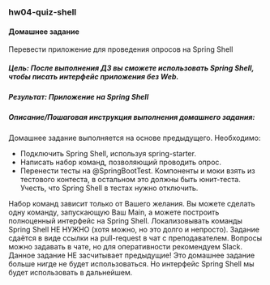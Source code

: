 ### hw04-quiz-shell

#### Домашнее задание
Перевести приложение для проведения опросов на Spring Shell

##### Цель: После выполнения ДЗ вы сможете использовать Spring Shell, чтобы писать интерфейс приложения без Web.

##### Результат: Приложение на Spring Shell

##### Описание/Пошаговая инструкция выполнения домашнего задания:
Домашнее задание выполняется на основе предыдущего.
Необходимо:
* Подключить Spring Shell, используя spring-starter.
* Написать набор команд, позволяющий проводить опрос.
* Перенести тесты на @SpringBootTest. Компоненты и моки взять из тестового контеста, в остальном это должны быть юнит-теста. Учесть, что Spring Shell в тестах нужно отключить.

Набор команд зависит только от Вашего желания. Вы можете сделать одну команду, запускающую Ваш Main, а можете построить полноценный интерфейс на Spring Shell.
Локализовывать команды Spring Shell НЕ НУЖНО (хотя можно, но это долго и непросто).
Задание сдаётся в виде ссылки на pull-request в чат с преподавателем.
Вопросы можно задавать в чате, но для оперативности рекомендуем Slack.
Данное задание НЕ засчитывает предыдущие!
Это домашнее задание больше нигде не будет использоваться. Но интерфейс Spring Shell мы будет использовать в дальнейшем.
